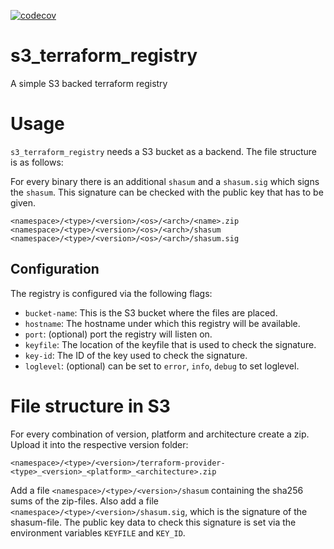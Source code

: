[![codecov](https://codecov.io/gh/mdreem/s3_terraform_registry/branch/master/graph/badge.svg?token=33R19vS2kL)](https://codecov.io/gh/mdreem/s3_terraform_registry)

# s3_terraform_registry
A simple S3 backed terraform registry

# Usage

`s3_terraform_registry` needs a S3 bucket as a backend. The file structure is as follows:

For every binary there is an additional `shasum` and a `shasum.sig` which signs the `shasum`.
This signature can be checked with the public key that has to be given.
```text
<namespace>/<type>/<version>/<os>/<arch>/<name>.zip
<namespace>/<type>/<version>/<os>/<arch>/shasum
<namespace>/<type>/<version>/<os>/<arch>/shasum.sig
```

## Configuration

The registry is configured via the following flags:

- `bucket-name`: This is the S3 bucket where the files are placed.
- `hostname`: The hostname under which this registry will be available.
- `port`: (optional) port the registry will listen on.
- `keyfile`: The location of the keyfile that is used to check the signature.
- `key-id`: The ID of the key used to check the signature.
- `loglevel`: (optional) can be set to `error`, `info`, `debug` to set loglevel.
# File structure in S3

For every combination of version, platform and architecture create a zip. Upload it into the respective
version folder:

```text
<namespace>/<type>/<version>/terraform-provider-<type>_<version>_<platform>_<architecture>.zip
```

Add a file `<namespace>/<type>/<version>/shasum` containing the sha256 sums of the zip-files. Also add
a file `<namespace>/<type>/<version>/shasum.sig`, which is the signature of the shasum-file. The public key
data to check this signature is set via the environment variables `KEYFILE` and `KEY_ID`.
